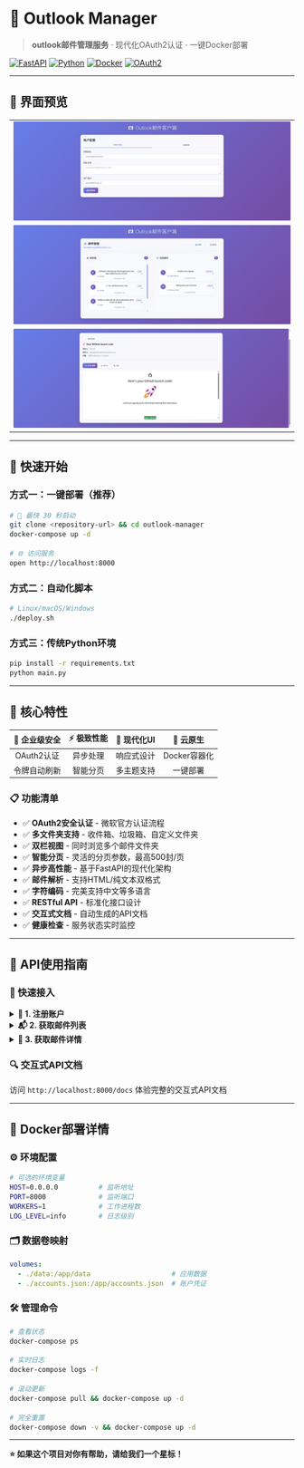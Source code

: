 # 🚀 Outlook Manager
> **outlook邮件管理服务** · 现代化OAuth2认证 · 一键Docker部署

[![FastAPI](https://img.shields.io/badge/FastAPI-0.104+-00a393?style=flat-square&logo=fastapi)](https://fastapi.tiangolo.com/)
[![Python](https://img.shields.io/badge/Python-3.9+-3776ab?style=flat-square&logo=python&logoColor=white)](https://python.org/)
[![Docker](https://img.shields.io/badge/Docker-Ready-2496ed?style=flat-square&logo=docker&logoColor=white)](https://docker.com/)
[![OAuth2](https://img.shields.io/badge/OAuth2-Supported-orange?style=flat-square&logo=oauth)](https://oauth.net/)

---
## 🎨 界面预览

<table>
<tr>
<td><img src="images/image-20250626153740099.png" alt="邮件列表界面" /></td>
</tr>
<tr>
<td><img src="images/image-20250626153916629.png" alt="邮件详情界面" /></td>
</tr>
<tr>
<td><img src="images/image-20250626154045003.png" alt="双栏视图界面" /></td>
</tr>
</table>

---

## 🚀 快速开始

### 方式一：一键部署（推荐）

```bash
# 🎯 最快 30 秒启动
git clone <repository-url> && cd outlook-manager
docker-compose up -d

# 🌐 访问服务
open http://localhost:8000
```

### 方式二：自动化脚本

```bash
# Linux/macOS/Windows
./deploy.sh
```

### 方式三：传统Python环境

```bash
pip install -r requirements.txt
python main.py
```

---

## 🎁 核心特性

<div align="center">

| 🔐 **企业级安全** | ⚡ **极致性能** | 🎨 **现代化UI** | 🐳 **云原生** |
|:---:|:---:|:---:|:---:|
| OAuth2认证 | 异步处理 | 响应式设计 | Docker容器化 |
| 令牌自动刷新 | 智能分页 | 多主题支持 | 一键部署 |

</div>

### 📋 功能清单

- ✅ **OAuth2安全认证** - 微软官方认证流程
- ✅ **多文件夹支持** - 收件箱、垃圾箱、自定义文件夹
- ✅ **双栏视图** - 同时浏览多个邮件文件夹
- ✅ **智能分页** - 灵活的分页参数，最高500封/页
- ✅ **异步高性能** - 基于FastAPI的现代化架构
- ✅ **邮件解析** - 支持HTML/纯文本双格式
- ✅ **字符编码** - 完美支持中文等多语言
- ✅ **RESTful API** - 标准化接口设计
- ✅ **交互式文档** - 自动生成的API文档
- ✅ **健康检查** - 服务状态实时监控

---

## 🔧 API使用指南

### 🎯 快速接入

<details>
<summary><strong>📝 1. 注册账户</strong></summary>

```bash
curl -X POST "http://localhost:8000/accounts" \
  -H "Content-Type: application/json" \
  -d '{
    "email": "your_email@outlook.com",
    "refresh_token": "your_refresh_token",
    "client_id": "your_client_id"
  }'
```

**响应示例**:
```json
{
  "email_id": "your_email@outlook.com",
  "message": "Account verified and saved successfully."
}
```

</details>

<details>
<summary><strong>📬 2. 获取邮件列表</strong></summary>

```bash
# 获取所有邮件（智能聚合）
curl "http://localhost:8000/emails/your_email@outlook.com?folder=all&page=1&page_size=100"

# 仅收件箱
curl "http://localhost:8000/emails/your_email@outlook.com?folder=inbox"

# 仅垃圾箱
curl "http://localhost:8000/emails/your_email@outlook.com?folder=junk"
```

**响应示例**:
```json
{
  "email_id": "your_email@outlook.com",
  "folder_view": "all",
  "page": 1,
  "page_size": 100,
  "total_emails": 1247,
  "emails": [...]
}
```

</details>

<details>
<summary><strong>📖 3. 获取邮件详情</strong></summary>

```bash
curl "http://localhost:8000/emails/your_email@outlook.com/INBOX-12345"
```

**响应示例**:
```json
{
  "message_id": "INBOX-12345",
  "subject": "重要：项目进展更新",
  "from_email": "sender@company.com",
  "to_email": "your_email@outlook.com",
  "date": "2024-01-20T10:30:00Z",
  "body_plain": "邮件正文...",
  "body_html": "<html>...</html>"
}
```

</details>

### 🔍 交互式API文档

访问 `http://localhost:8000/docs` 体验完整的交互式API文档

---

## 🐳 Docker部署详情

### ⚙️ 环境配置

```bash
# 可选的环境变量
HOST=0.0.0.0          # 监听地址
PORT=8000             # 监听端口
WORKERS=1             # 工作进程数
LOG_LEVEL=info        # 日志级别
```

### 🗂️ 数据卷映射

```yaml
volumes:
  - ./data:/app/data                    # 应用数据
  - ./accounts.json:/app/accounts.json  # 账户凭证
```

### 🛠️ 管理命令

```bash
# 查看状态
docker-compose ps

# 实时日志
docker-compose logs -f

# 滚动更新
docker-compose pull && docker-compose up -d

# 完全重置
docker-compose down -v && docker-compose up -d
```

---

**⭐ 如果这个项目对你有帮助，请给我们一个星标！**
